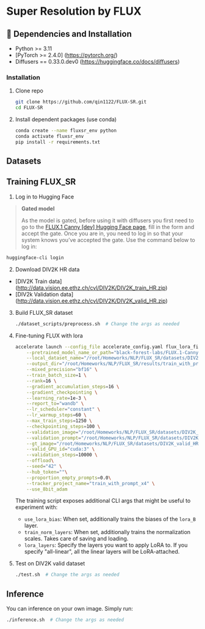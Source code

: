 # Super Resolution by FLUX

## 🔧 Dependencies and Installation
- Python >= 3.11
- [PyTorch >= 2.4.0] (https://pytorch.org/)
- Diffusers == 0.33.0.dev0 (https://huggingface.co/docs/diffusers)

### Installation
1. Clone repo
    ```bash
    git clone https://github.com/qin1122/FLUX-SR.git
    cd FLUX-SR
    ```
2. Install dependent packages (use conda)
    ```bash
    conda create --name fluxsr_env python
    conda activate fluxsr_env
    pip install -r requirements.txt
    ```

## Datasets


## Training FLUX_SR
1. Log in to Hugging Face
> **Gated model**
>
> As the model is gated, before using it with diffusers you first need to go to the [FLUX.1 Canny [dev] Hugging Face page](https://huggingface.co/black-forest-labs/FLUX.1-Canny-dev), fill in the form and accept the gate. Once you are in, you need to log in so that your system knows you’ve accepted the gate. Use the command below to log in:

```bash
huggingface-cli login
```

2. Download DIV2K HR data
- [DIV2K Train data] (http://data.vision.ee.ethz.ch/cvl/DIV2K/DIV2K_train_HR.zip)
- [DIV2k Validation data] (http://data.vision.ee.ethz.ch/cvl/DIV2K/DIV2K_valid_HR.zip)

3. Build FLUX_SR dataset
    ```bash
    ./dataset_scripts/preprocess.sh  # Change the args as needed
    ```

4. Fine-tuning FLUX with lora
    ```bash
    accelerate launch --config_file accelerate_config.yaml flux_lora_finetune_new.py \
        --pretrained_model_name_or_path="black-forest-labs/FLUX.1-Canny-dev" \
        --local_dataset_name="/root/Homeworks/NLP/FLUX_SR/datasets/DIV2K_train_dataset_x4_withprompt" \
        --output_dir="/root/Homeworks/NLP/FLUX_SR/results/train_with_prompt_x4" \
        --mixed_precision="bf16" \
        --train_batch_size=1 \
        --rank=16 \
        --gradient_accumulation_steps=16 \
        --gradient_checkpointing \
        --learning_rate=1e-3 \
        --report_to="wandb" \
        --lr_scheduler="constant" \
        --lr_warmup_steps=60 \
        --max_train_steps=1250 \
        --checkpointing_steps=100 \
        --validation_image="/root/Homeworks/NLP/FLUX_SR/datasets/DIV2K_valid_LR_x4" \
        --validation_prompt="/root/Homeworks/NLP/FLUX_SR/datasets/DIV2K_valid_prompt_short" \
        --gt_image="/root/Homeworks/NLP/FLUX_SR/datasets/DIV2K_valid_HR" \
        --valid_GPU_id="cuda:3" \
        --validation_steps=10000 \
        --offload\
        --seed="42" \
        --hub_token=""\
        --proportion_empty_prompts=0.0\
        --tracker_project_name="train_with_prompt_x4" \
        --use_8bit_adam
    ```

    The training script exposes additional CLI args that might be useful to experiment with:

    * `use_lora_bias`: When set, additionally trains the biases of the `lora_B` layer. 
    * `train_norm_layers`: When set, additionally trains the normalization scales. Takes care of saving and loading.
    * `lora_layers`: Specify the layers you want to apply LoRA to. If you specify "all-linear", all the linear layers will be LoRA-attached.

5. Test on DIV2K valid dataset
    ```bash
    ./test.sh  # Change the args as needed
    ```

## Inference

You can inference on your own image. Simply run:
```bash
./inference.sh  # Change the args as needed
```